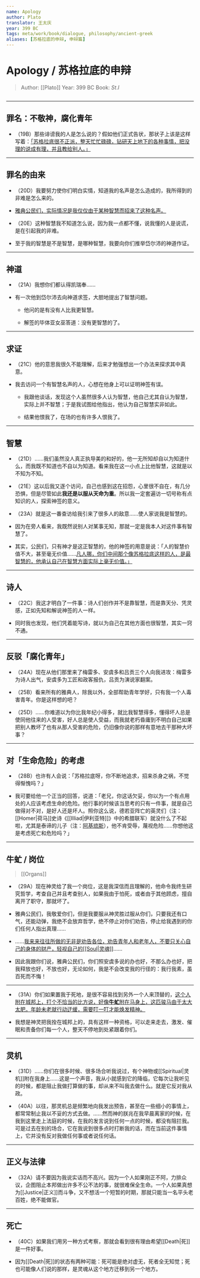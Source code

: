 ```yaml
---
name: Apology
author: Plato
translator: 王太庆
year: 399 BC
tags: meta/work/book/dialogue, philosophy/ancient-greek
aliases: [苏格拉底的申辩, 申辩篇]
---
```


# Apology / 苏格拉底的申辩
> Author: [[Plato]]
> Year: 399 BC
> Book: $St. I$

```toc

```

---

## 罪名：不敬神，腐化青年

- （19B）那些诽谤我的人是怎么说的？假如他们正式告状，那状子上该是这样写着：<u>「苏格拉底很不正派，整天忙忙碌碌，钻研天上地下的各种事情，把没理的说成有理，并且教给别人。」</u>

---

## 罪名的由来

- （20D）我要努力使你们明白实情，知道我的名声是怎么造成的，我所得到的非难是怎么来的。
- <u>雅典公民们，实际情况是我仅仅由于某种智慧而招来了这种名声。</u>

- （20E）这种智慧我不知道怎么说，因为我一点都不懂，说我懂的人是说谎，是在引起我的非难。
- 至于我的智慧是不是智慧，是哪种智慧，我要向你们推举岱尔沛的神道作证。

---

## 神道

- （21A）我想你们都认得凯瑞奉……

- 有一次他到岱尔沛去向神道求签，大胆地提出了智慧问题。

	- 他问的是有没有人比我更智慧。

	- 解签的毕体亚女巫答道：没有更智慧的了。

---

## 求证

- （21C）他的意思我很久不能理解，后来才勉强想出一个办法来探求其中真意。

- 我去访问一个有智慧名声的人，心想在他身上可以证明神签有误。

	- 我跟他谈话，发现这个人虽然很多人认为智慧，他自己尤其自认为智慧，实际上并不智慧；于是我试图给他指出，他认为自己智慧实非如此。

	- 结果他恨我了，在场的也有许多人恨我了。

---

## 智慧

- （21D）……我们虽然没人真正执导美的和好的，他一无所知却自以为知道什么，而我既不知道也不自以为知道。看来我在这一小点上比他智慧，这就是以不知为不知。

- （21E）这以后我又逐个访问，自己也感到这在招怨，心里很不自在，有几分恐惧，但是尽管如此**我还是以服从天命为重**。所以我一定套遍访一切号称有点知识的人，探索神签的意义。

- （23A）就是这一番查访给我引来了很多人的敌意……使人家说我是智慧的。
- 因为在旁人看来，我既然说别人对某事无知，那就一定是我本人对这件事有智慧了。
- 其实，公民们，只有神才是这正智慧的，他的神签的用意是说：「人的智慧价值不大，甚至毫无价值……<u>凡人哪，你们中间那个像苏格拉底这样的人，是最智慧的，他承认自己在智慧方面实际上毫无价值。」</u>

---

## 诗人

- （22C）我这才明白了一件事：诗人们创作并不是靠智慧，而是靠天分、凭灵感，正如先知和解说神签的人一样。

- 同时我也发现，他们凭着能写诗，就以为自己在其他方面也很智慧，其实一窍不通。

---

## 反驳「腐化青年」

- （24A）现在从他们那里来了梅雷多、安虞多和吕贡三个人向我进攻：梅雷多为诗人出气，安虞多为工匠和政客报仇，吕贡为演说家翻案。

- （25B）看来所有的雅典人，除我以外，全部帮助青年学好，只有我一个人毒害青年。你是这样想的吧？

- （25D）……你难道以为你比我年纪小得多，就比我智慧得多，懂得坏人总是使同他往来的人受害，好人总是使人受益，而我就老朽昏庸到不明白自己如果把别人教坏了也有从那人受害的危险，仍旧像你说的那样有意地去干那种大坏事？

---

## 对「生命危险」的考虑

- （28B）也许有人会说：「苏格拉底呀，你不断地追求，招来杀身之祸，不觉得惭愧吗？」

- 我可要给他一个正当的回答，说道：「老兄，你这话欠妥，你以为一个有点用处的人应该考虑生命的危险。他行事的时候该当思考的只有一件事，就是自己做得对不对，是好人还是坏人。照你这么说，德若亚阵亡的英灵们（注：[[Homer|荷马]]史诗《[[Illiad|伊利亚特]]》中的希腊联军）就没什么了不起啦，尤其是泰谛的儿子（注：[阿基琉斯](https://www.wikiwand.com/en/Achilles)），他不肯受辱，蔑视危险……你想他这是考虑死亡和危险吗？」

---

## 牛虻 / 岗位

> [[Organs]]

- （29A）现在神灵给了我一个岗位，这是我深信而且理解的，他命令我终生研究哲学，考查自己并且考查别人，如果我由于怕死，或者由于其他顾虑，擅自离开了职守，那就坏了。

- 雅典公民们，我敬爱你们，但是我要服从神灵胜过服从你们，只要我还有口气，还能动弹，我绝不会放弃哲学，绝不停止对你们劝告，停止给我遇到的你们任何人指出真理……

- ……<u>我来来往往所做的无非是劝告各位，劝告青年人和老年人，不要只关心自己的身体的财产，轻视自己的[[Soul|灵魂]]</u>……
- 因此我跟你们说，雅典公民们，你们照安虞多说的办也好，不那么办也好，把我释放也好，不放也好，无论如何，我是不会改变我的行径的：我行我素，虽百死而不悔！

---

- （31A）你们如果置我于死地，是很不容易找到另外一个人来顶替的，<u>这个人附在城邦上，打个不恰当的比方说，好像<strong>牛虻</strong>附在马身上，这匹骏马由于太大太肥，年龄未老就行动迂缓，需要叮一叮才能焕发精神。</u>

- 我想是神灵把我拴在城邦上的，具有这样一种资格，可以走来走去，激发、催眠和责备你们每一个人，整天不停地到处紧跟着你们。

---

## 灵机

- （31D）……你们在很多时候、很多场合听我说过，有个神物或[[Spiritual|灵机]]附在我身上……这是一个声音，我从小就感到它的降临，它每次让我听见的时候，都是阻止我做打算做的事，却从来不叫我去做什么。就是它反对我从政。

- （40A）以往，那灵机总是频繁地向我发出预告，甚至在一些细小的事情上，都常常制止我以不妥的方式去做。……然而神的朕兆在我早晨离家的时候，在我到这里走上法庭的时候，在我的发言说到任何一点的时候，都没有阻拦我。可是过去在别的场合，它在我说到很多点时打断我的话，而在当前这件事情上，它并没有反对我做任何事或者说任何话。

---

## 正义与法律

- （32A）请不要因为我说实话而不高兴。因为一个人如果刚正不阿，力排众议，企图阻止本邦做出许多不公不法的事，就很难保全生命。一个人如果真想为[[Justice|正义]]而斗争，又不想活一个短暂的时期，那就只能当一名平头老百姓，绝不能做官。

---

## 死亡

- （40C）如果我们用另一种方式考察，那就会看到很有理由希望[[Death|死]]是一件好事。

- 因为[[Death|死]]的状态有两种可能：死可能是绝对虚无，死者全无知觉；死也可能像人们说的那样，是灵魂从这个地方迁移到另一个地方。